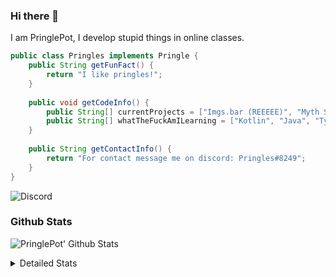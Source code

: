 ### Hi there 👋

I am PringlePot, I develop stupid things in online classes. 

```java
public class Pringles implements Pringle {
    public String getFunFact() {
        return "I like pringles!";
    }
    
    public void getCodeInfo() {
        public String[] currentProjects = ["Imgs.bar (REEEEE)", "Myth Sniper (Dead)"];
        public String[] whatTheFuckAmILearning = ["Kotlin", "Java", "Typescript", "NextJS"];
    }
    
    public String getContactInfo() {
        return "For contact message me on discord: Pringles#8249";
    }
}
```
![Discord](https://discord.c99.nl/widget/theme-1/226911291636318208.png)


### Github Stats
![PringlePot' Github Stats](https://github-readme-stats.vercel.app/api?username=PringlePot&show_icons=true&theme=dark)

<details>
  <summary>Detailed Stats</summary>
    
<!--START_SECTION:waka-->
![Lines of code](https://img.shields.io/badge/From%20Hello%20World%20I%27ve%20Written-96918%20lines%20of%20code-blue)

**🐱 My Github Data** 

> 🏆 482 Contributions in the Year 2021
 > 
> 📦 86.3 kB Used in Github's Storage 
 > 
> 💼 Opted to Hire
 > 
> 📜 7 Public Repositories 
 > 
> 🔑 9 Private Repositories  
 > 
**I'm an Early 🐤** 

```text
🌞 Morning    85 commits     █████░░░░░░░░░░░░░░░░░░░░   20.63% 
🌆 Daytime    171 commits    ██████████░░░░░░░░░░░░░░░   41.5% 
🌃 Evening    156 commits    █████████░░░░░░░░░░░░░░░░   37.86% 
🌙 Night      0 commits      ░░░░░░░░░░░░░░░░░░░░░░░░░   0.0%

```
📅 **I'm Most Productive on Sunday** 

```text
Monday       82 commits     █████░░░░░░░░░░░░░░░░░░░░   19.9% 
Tuesday      38 commits     ██░░░░░░░░░░░░░░░░░░░░░░░   9.22% 
Wednesday    54 commits     ███░░░░░░░░░░░░░░░░░░░░░░   13.11% 
Thursday     52 commits     ███░░░░░░░░░░░░░░░░░░░░░░   12.62% 
Friday       34 commits     ██░░░░░░░░░░░░░░░░░░░░░░░   8.25% 
Saturday     64 commits     ████░░░░░░░░░░░░░░░░░░░░░   15.53% 
Sunday       88 commits     █████░░░░░░░░░░░░░░░░░░░░   21.36%

```


📊 **This Week I Spent My Time On** 

```text
💬 Programming Languages: 
TypeScript               5 hrs 38 mins       ████████████████░░░░░░░░░   65.85% 
Go                       2 hrs 11 mins       ██████░░░░░░░░░░░░░░░░░░░   25.65% 
HTML                     24 mins             █░░░░░░░░░░░░░░░░░░░░░░░░   4.76% 
JSON                     15 mins             ░░░░░░░░░░░░░░░░░░░░░░░░░   2.96% 
Other                    2 mins              ░░░░░░░░░░░░░░░░░░░░░░░░░   0.51%

🔥 Editors: 
VS Code                  7 hrs 50 mins       ██████████████████████░░░   91.46% 
IntelliJ                 41 mins             ██░░░░░░░░░░░░░░░░░░░░░░░   8.06% 
Sublime Text             2 mins              ░░░░░░░░░░░░░░░░░░░░░░░░░   0.47%

```

**I Mostly Code in Java** 

```text
Java                     5 repos             ██████████░░░░░░░░░░░░░░░   41.67% 
Python                   2 repos             ████░░░░░░░░░░░░░░░░░░░░░   16.67% 
Kotlin                   1 repo              ██░░░░░░░░░░░░░░░░░░░░░░░   8.33% 
CSS                      1 repo              ██░░░░░░░░░░░░░░░░░░░░░░░   8.33% 
JavaScript               1 repo              ██░░░░░░░░░░░░░░░░░░░░░░░   8.33%

```



 Last Updated on 14/07/2021
<!--END_SECTION:waka-->
</details>
